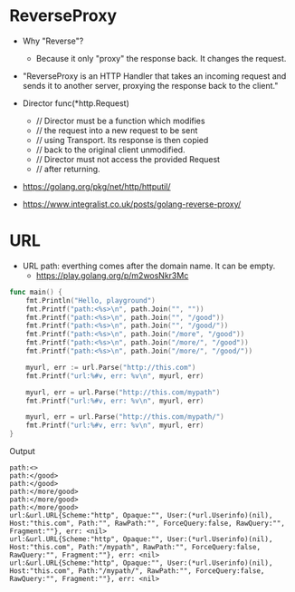 # ReverseProxy
* Why "Reverse"?
  * Because it only "proxy" the response back. It changes the request.
* "ReverseProxy is an HTTP Handler that takes an incoming request and sends it to another server, proxying the response back to the client."
* Director func(*http.Request)
  * // Director must be a function which modifies
  * // the request into a new request to be sent
  * // using Transport. Its response is then copied
  * // back to the original client unmodified.
  *  // Director must not access the provided Request
  *  // after returning.

* https://golang.org/pkg/net/http/httputil/
* https://www.integralist.co.uk/posts/golang-reverse-proxy/

# URL
* URL path: everthing comes after the domain name. It can be empty.
  * https://play.golang.org/p/m2wosNkr3Mc
```go
func main() {
	fmt.Println("Hello, playground")
	fmt.Printf("path:<%s>\n", path.Join("", ""))
	fmt.Printf("path:<%s>\n", path.Join("", "/good"))
	fmt.Printf("path:<%s>\n", path.Join("", "/good/"))
	fmt.Printf("path:<%s>\n", path.Join("/more", "/good"))
	fmt.Printf("path:<%s>\n", path.Join("/more/", "/good"))
	fmt.Printf("path:<%s>\n", path.Join("/more/", "/good/"))

	myurl, err := url.Parse("http://this.com")
	fmt.Printf("url:%#v, err: %v\n", myurl, err)

	myurl, err = url.Parse("http://this.com/mypath")
	fmt.Printf("url:%#v, err: %v\n", myurl, err)

	myurl, err = url.Parse("http://this.com/mypath/")
	fmt.Printf("url:%#v, err: %v\n", myurl, err)
}
```
Output
```
path:<>
path:</good>
path:</good>
path:</more/good>
path:</more/good>
path:</more/good>
url:&url.URL{Scheme:"http", Opaque:"", User:(*url.Userinfo)(nil), Host:"this.com", Path:"", RawPath:"", ForceQuery:false, RawQuery:"", Fragment:""}, err: <nil>
url:&url.URL{Scheme:"http", Opaque:"", User:(*url.Userinfo)(nil), Host:"this.com", Path:"/mypath", RawPath:"", ForceQuery:false, RawQuery:"", Fragment:""}, err: <nil>
url:&url.URL{Scheme:"http", Opaque:"", User:(*url.Userinfo)(nil), Host:"this.com", Path:"/mypath/", RawPath:"", ForceQuery:false, RawQuery:"", Fragment:""}, err: <nil>
```
